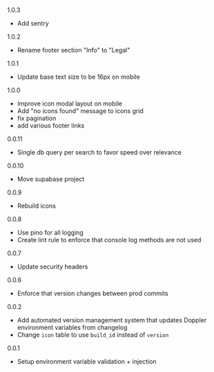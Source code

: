 1.0.3
- Add sentry

1.0.2
- Rename footer section "Info" to "Legal"

1.0.1
- Update base text size to be 16px on mobile

1.0.0
- Improve icon modal layout on mobile
- Add "no icons found" message to icons grid
- fix pagination
- add various footer links

0.0.11
- Single db query per search to favor speed over relevance

0.0.10
- Move supabase project

0.0.9
- Rebuild icons

0.0.8
- Use pino for all logging
- Create lint rule to enforce that console log methods are not used

0.0.7
- Update security headers

0.0.6
- Enforce that version changes between prod commits

0.0.2
- Add automated version management system that updates Doppler environment variables from changelog
- Change `icon` table to use `build_id` instead of `version`

0.0.1
- Setup environment variable validation + injection
